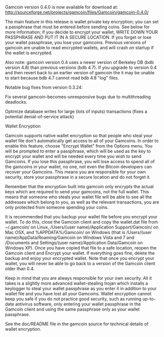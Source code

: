 Gamcoin version 0.4.0 is now available for download at:
http://sourceforge.net/projects/gamcoin/files/Gamcoin/gamcoin-0.4.0/

The main feature in this release is wallet private key encryption;
you can set a passphrase that must be entered before sending coins.
See below for more information; if you decide to encrypt your wallet,
WRITE DOWN YOUR PASSPHRASE AND PUT IT IN A SECURE LOCATION. If you
forget or lose your wallet passphrase, you lose your gamcoins.
Previous versions of gamcoin are unable to read encrypted wallets,
and will crash on startup if the wallet is encrypted.

Also note: gamcoin version 0.4 uses a newer version of Berkeley DB
(bdb version 4.8) than previous versions (bdb 4.7). If you upgrade
to version 0.4 and then revert back to an earlier version of gamcoin
the it may be unable to start because bdb 4.7 cannot read bdb 4.8
"log" files.


Notable bug fixes from version 0.3.24:

Fix several gamcoin-becomes-unresponsive bugs due to multithreading
deadlocks.

Optimize database writes for large (lots of inputs) transactions
(fixes a potential denial-of-service attack)


Wallet Encryption

Gamcoin supports native wallet encryption so that people who steal your
wallet file don't automatically get access to all of your Gamcoins.
In order to enable this feature, choose "Encrypt Wallet" from the
Options menu.  You will be prompted to enter a passphrase, which
will be used as the key to encrypt your wallet and will be needed
every time you wish to send Gamcoins.  If you lose this passphrase,
you will lose access to spend all of the gamcoins in your wallet,
no one, not even the Bitcoin developers can recover your Gamcoins.
This means you are responsible for your own security, store your
passphrase in a secure location and do not forget it.

Remember that the encryption built into gamcoin only encrypts the
actual keys which are required to send your gamcoins, not the full
wallet.  This means that someone who steals your wallet file will
be able to see all the addresses which belong to you, as well as the
relevant transactions, you are only protected from someone spending
your coins.

It is recommended that you backup your wallet file before you
encrypt your wallet.  To do this, close the Gamcoin client and
copy the wallet.dat file from ~/.gamcoin/ on Linux, /Users/(user
name)/Application Support/Gamcoin/ on Mac OSX, and %APPDATA%/Gamcoin/
on Windows (that is /Users/(user name)/AppData/Roaming/Gamcoin on
Windows Vista and 7 and /Documents and Settings/(user name)/Application
Data/Gamcoin on Windows XP).  Once you have copied that file to a
safe location, reopen the Gamcoin client and Encrypt your wallet.
If everything goes fine, delete the backup and enjoy your encrypted
wallet.  Note that once you encrypt your wallet, you will never be
able to go back to a version of the Gamcoin client older than 0.4.

Keep in mind that you are always responsible for your own security.
All it takes is a slightly more advanced wallet-stealing trojan which
installs a keylogger to steal your wallet passphrase as you enter it
in addition to your wallet file and you have lost all your Gamcoins.
Wallet encryption cannot keep you safe if you do not practice
good security, such as running up-to-date antivirus software, only
entering your wallet passphrase in the Gamcoin client and using the
same passphrase only as your wallet passphrase.

See the doc/README file in the gamcoin source for technical details
of wallet encryption.
